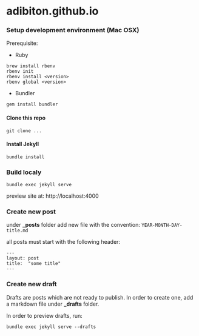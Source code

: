 # adibiton.github.io


### Setup development environment (Mac OSX)
Prerequisite:
- Ruby <version>
```
brew install rbenv
rbenv init
rbenv install <version>
rbenv global <version>
```
- Bundler
```
gem install bundler
```
#### Clone this repo
```
git clone ...
```
#### Install Jekyll
```
bundle install
```

### Build localy
```
bundle exec jekyll serve
```
preview site at: http://localhost:4000

### Create new post

under **_posts** folder add new file with the convention:
`YEAR-MONTH-DAY-title.md`

all posts must start with the following header:

```
---
layout: post
title:  "some title"
---
```

### Create new draft
Drafts are posts which are not ready to publish.
In order to create one, add a markdown file under **_drafts** folder.

In order to preview drafts, run:

```
bundle exec jekyll serve --drafts
```
